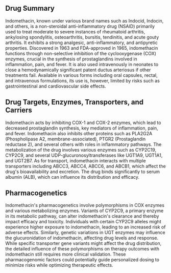 ## Drug Summary
Indomethacin, known under various brand names such as Indocid, Indocin, and others, is a non-steroidal anti-inflammatory drug (NSAID) primarily used to treat moderate to severe instances of rheumatoid arthritis, ankylosing spondylitis, osteoarthritis, bursitis, tendinitis, and acute gouty arthritis. It exhibits a strong analgesic, anti-inflammatory, and antipyretic properties. Discovered in 1963 and FDA-approved in 1965, indomethacin functions through non-selective inhibition of the cyclooxygenase (COX) enzymes, crucial in the synthesis of prostaglandins involved in inflammation, pain, and fever. It is also used intravenously in neonates to close a hemodynamically significant patent ductus arteriosus if other treatments fail. Available in various forms including oral capsules, rectal, and intravenous formulations, its use is, however, limited by risks such as gastrointestinal and cardiovascular side effects.

## Drug Targets, Enzymes, Transporters, and Carriers
Indomethacin acts by inhibiting COX-1 and COX-2 enzymes, which lead to decreased prostaglandin synthesis, key mediators of inflammation, pain, and fever. Indomethacin also inhibits other proteins such as PLA2G2A (Phospholipase A2, membrane-associated), PTGR2 (Prostaglandin reductase 2), and several others with roles in inflammatory pathways. The metabolization of the drug involves various enzymes such as CYP2C19, CYP2C9, and several UDP-glucuronosyltransferases like UGT1A9, UGT1A1, and UGT2B7. As for transport, indomethacin interacts with multiple transporters including ABCC3, ABCC4, ABCC6, and ABCB1, which affect the drug's bioavailability and excretion. The drug binds significantly to serum albumin (ALB), which can influence its distribution and efficacy.

## Pharmacogenetics
Indomethacin's pharmacogenetics involve polymorphisms in COX enzymes and various metabolizing enzymes. Variants of CYP2C9, a primary enzyme in its metabolic pathway, can alter indomethacin's clearance and thereby impact efficacy and toxicity. Individuals with certain CYP2C9 alleles might experience higher exposure to indomethacin, leading to an increased risk of adverse effects. Similarly, genetic variations in UGT enzymes may influence the glucuronidation of indomethacin, affecting drug levels and response. While specific transporter gene variants might affect the drug distribution, the detailed influence of these polymorphisms on therapy outcomes with indomethacin still requires more clinical validation. These pharmacogenomic factors could potentially guide personalized dosing to minimize risks while optimizing therapeutic effects.